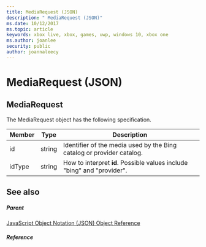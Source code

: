 ```yaml
---
title: MediaRequest (JSON)
description: " MediaRequest (JSON)"
ms.date: 10/12/2017
ms.topic: article
keywords: xbox live, xbox, games, uwp, windows 10, xbox one
ms.author: joanlee
security: public
author: joannaleecy
---
```


# MediaRequest (JSON)
 
<a id="ID4EO"></a>

 
## MediaRequest
 
The MediaRequest object has the following specification.
 
| Member| Type| Description| 
| --- | --- | --- | 
| id| string| Identifier of the media used by the Bing catalog or provider catalog.| 
| idType| string| How to interpret <b>id</b>. Possible values include "bing" and "provider".| 
  
<a id="ID4E2B"></a>

 
## See also
 
<a id="ID4E4B"></a>

 
##### Parent 

[JavaScript Object Notation (JSON) Object Reference](atoc-xboxlivews-reference-json.md)

  
<a id="ID4EJC"></a>

 
##### Reference   